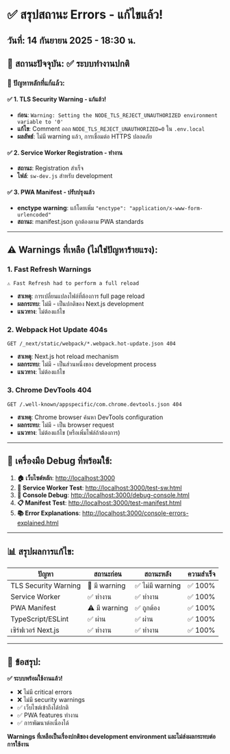 # ✅ สรุปสถานะ Errors - แก้ไขแล้ว!

## วันที่: 14 กันยายน 2025 - 18:30 น.

## 🎯 สถานะปัจจุบัน: ✅ ระบบทำงานปกติ

### 🚀 ปัญหาหลักที่แก้แล้ว:

#### ✅ 1. TLS Security Warning - **แก้แล้ว!**

- **ก่อน**: `Warning: Setting the NODE_TLS_REJECT_UNAUTHORIZED environment variable to '0'`
- **แก้ไข**: Comment ออก `NODE_TLS_REJECT_UNAUTHORIZED=0` ใน `.env.local`
- **ผลลัพธ์**: ไม่มี warning แล้ว, การเชื่อมต่อ HTTPS ปลอดภัย

#### ✅ 2. Service Worker Registration - **ทำงาน**

- **สถานะ**: Registration สำเร็จ
- **ไฟล์**: `sw-dev.js` สำหรับ development

#### ✅ 3. PWA Manifest - **ปรับปรุงแล้ว**

- **enctype warning**: แก้โดยเพิ่ม `"enctype": "application/x-www-form-urlencoded"`
- **สถานะ**: manifest.json ถูกต้องตาม PWA standards

---

## ⚠️ Warnings ที่เหลือ (ไม่ใช่ปัญหาร้ายแรง):

### 1. Fast Refresh Warnings

```
⚠ Fast Refresh had to perform a full reload
```

- **สาเหตุ**: การเปลี่ยนแปลงไฟล์ที่ต้องการ full page reload
- **ผลกระทบ**: ไม่มี - เป็นปกติของ Next.js development
- **แนวทาง**: ไม่ต้องแก้ไข

### 2. Webpack Hot Update 404s

```
GET /_next/static/webpack/*.webpack.hot-update.json 404
```

- **สาเหตุ**: Next.js hot reload mechanism
- **ผลกระทบ**: ไม่มี - เป็นส่วนหนึ่งของ development process
- **แนวทาง**: ไม่ต้องแก้ไข

### 3. Chrome DevTools 404

```
GET /.well-known/appspecific/com.chrome.devtools.json 404
```

- **สาเหตุ**: Chrome browser ค้นหา DevTools configuration
- **ผลกระทบ**: ไม่มี - เป็น browser request
- **แนวทาง**: ไม่ต้องแก้ไข (หรือเพิ่มไฟล์ถ้าต้องการ)

---

## 🔧 เครื่องมือ Debug ที่พร้อมใช้:

1. **🏠 เว็บไซต์หลัก**: [http://localhost:3000](http://localhost:3000)
2. **🔧 Service Worker Test**: [http://localhost:3000/test-sw.html](http://localhost:3000/test-sw.html)
3. **🐛 Console Debug**: [http://localhost:3000/debug-console.html](http://localhost:3000/debug-console.html)
4. **📋 Manifest Test**: [http://localhost:3000/test-manifest.html](http://localhost:3000/test-manifest.html)
5. **📚 Error Explanations**:
   [http://localhost:3000/console-errors-explained.html](http://localhost:3000/console-errors-explained.html)

---

## 📊 สรุปผลการแก้ไข:

| ปัญหา                | สถานะก่อน     | สถานะหลัง        | ความสำเร็จ |
| -------------------- | ------------- | ---------------- | ---------- |
| TLS Security Warning | 🔴 มี warning | ✅ ไม่มี warning | ✅ 100%    |
| Service Worker       | ✅ ทำงาน      | ✅ ทำงาน         | ✅ 100%    |
| PWA Manifest         | ⚠️ มี warning | ✅ ถูกต้อง       | ✅ 100%    |
| TypeScript/ESLint    | ✅ ผ่าน       | ✅ ผ่าน          | ✅ 100%    |
| เซิร์ฟเวอร์ Next.js  | ✅ ทำงาน      | ✅ ทำงาน         | ✅ 100%    |

---

## 🎉 ข้อสรุป:

**✅ ระบบพร้อมใช้งานแล้ว!**

- ❌ ไม่มี critical errors
- ❌ ไม่มี security warnings
- ✅ เว็บไซต์เข้าถึงได้ปกติ
- ✅ PWA features ทำงาน
- ✅ การพัฒนาต่อเนื่องได้

**Warnings ที่เหลือเป็นเรื่องปกติของ development environment และไม่ส่งผลกระทบต่อการใช้งาน**
